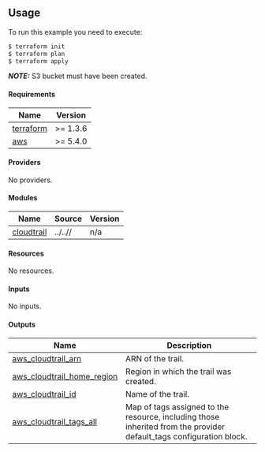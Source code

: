 ## Usage

To run this example you need to execute:

```bash
$ terraform init
$ terraform plan
$ terraform apply
```

**_NOTE:_**  S3 bucket must have been created.

[//]: # (BEGIN_TF_DOCS)
#### Requirements

| Name | Version |
|------|---------|
| <a name="requirement_terraform"></a> [terraform](#requirement_terraform) | >= 1.3.6 |
| <a name="requirement_aws"></a> [aws](#requirement_aws) | >= 5.4.0 |

#### Providers

No providers.

#### Modules

| Name | Source | Version |
|------|--------|---------|
| <a name="module_cloudtrail"></a> [cloudtrail](#module_cloudtrail) | ../..// | n/a |

#### Resources

No resources.

#### Inputs

No inputs.

#### Outputs

| Name | Description |
|------|-------------|
| <a name="output_aws_cloudtrail_arn"></a> [aws_cloudtrail_arn](#output_aws_cloudtrail_arn) | ARN of the trail. |
| <a name="output_aws_cloudtrail_home_region"></a> [aws_cloudtrail_home_region](#output_aws_cloudtrail_home_region) | Region in which the trail was created. |
| <a name="output_aws_cloudtrail_id"></a> [aws_cloudtrail_id](#output_aws_cloudtrail_id) | Name of the trail. |
| <a name="output_aws_cloudtrail_tags_all"></a> [aws_cloudtrail_tags_all](#output_aws_cloudtrail_tags_all) | Map of tags assigned to the resource, including those inherited from the provider default_tags configuration block. |

[//]: # (END_TF_DOCS)